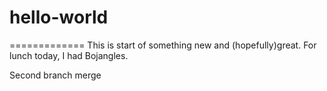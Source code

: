 # hello-world
=============
This is start of something new and (hopefully)great. For lunch today, I had Bojangles.

Second branch merge
